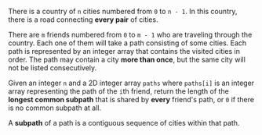 There is a country of `n` cities numbered from `0` to `n - 1`. In this country, there is a road connecting **every pair** of cities.

There are `m` friends numbered from `0` to `m - 1` who are traveling through the country. Each one of them will take a path consisting of some cities. Each path is represented by an integer array that contains the visited cities in order. The path may contain a city **more than once**, but the same city will not be listed consecutively.

Given an integer `n` and a 2D integer array `paths` where `paths[i]` is an integer array representing the path of the `i`th friend, return the length of the **longest common subpath** that is shared by **every** friend's path, or `0` if there is no common subpath at all.

A **subpath** of a path is a contiguous sequence of cities within that path.